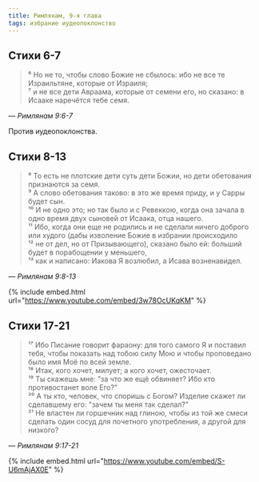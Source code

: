 ```yaml
---
title: Римлянам, 9-я глава
tags: избрание иудеопоклонство
---
```


## Стихи 6-7

> ⁶ Но не то, чтобы слово Божие не сбылось: ибо не все те Израильтяне, которые от Израиля;  
> ⁷ и не все дети Авраама, которые от семени его, но сказано: в Исааке наречётся тебе семя.

— <cite>Римлянам&nbsp;9:6-7</cite>

Против иудеопоклонства.

## Стихи 8-13

> ⁸ То есть не плотские дети суть дети Божии, но дети обетования признаются за семя.  
> ⁹ А слово обетования таково: в это же время приду, и у Сарры будет сын.  
> ¹⁰ И не одно это; но так было и с Ревеккою, когда она зачала в одно время двух сыновей от Исаака, отца нашего.  
> ¹¹ Ибо, когда они еще не родились и не сделали ничего доброго или худого (дабы изволение Божие в избрании происходило  
> ¹² не от дел, но от Призывающего), сказано было ей: больший будет в порабощении у меньшего,  
> ¹³ как и написано: Иакова Я возлюбил, а Исава возненавидел.

— <cite>Римлянам&nbsp;9:8-13</cite>

{% include embed.html url="https://www.youtube.com/embed/3w78OcUKqKM" %}

## Стихи 17-21

> ¹⁷ Ибо Писание говорит фараону: для того самого Я и поставил тебя, чтобы показать над тобою силу Мою и чтобы проповедано было
> имя Моё по всей земле.  
> ¹⁸ Итак, кого хочет, милует; а кого хочет, ожесточает.  
> ¹⁹ Ты скажешь мне: "за что же ещё обвиняет? Ибо кто противостанет воле Его?"  
> ²⁰ А ты кто, человек, что споришь с Богом? Изделие скажет ли сделавшему его: "зачем ты меня так сделал?"  
> ²¹ Не властен ли горшечник над глиною, чтобы из той же смеси сделать один сосуд для почетного употребления, а другой для низкого?

— <cite>Римлянам&nbsp;9:17-21</cite>

{% include embed.html url="https://www.youtube.com/embed/S-U6mAjAX0E" %}
